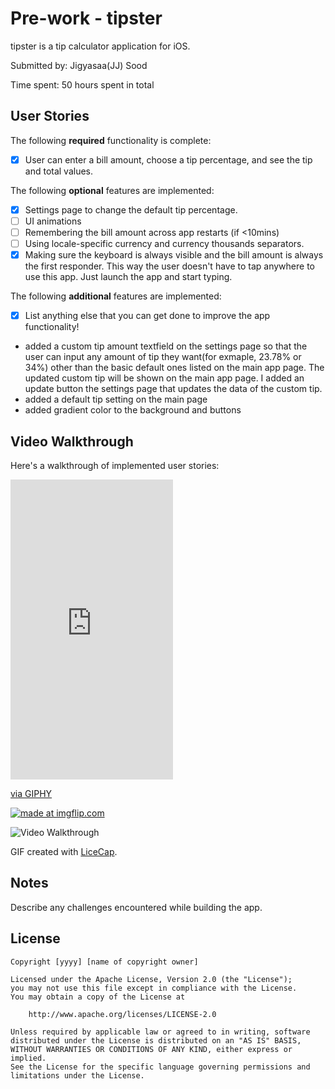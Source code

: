 # Pre-work - tipster

tipster is a tip calculator application for iOS.

Submitted by: Jigyasaa(JJ) Sood

Time spent: 50 hours spent in total

## User Stories

The following **required** functionality is complete:

* [x] User can enter a bill amount, choose a tip percentage, and see the tip and total values.

The following **optional** features are implemented:
* [x] Settings page to change the default tip percentage.
* [ ] UI animations
* [ ] Remembering the bill amount across app restarts (if <10mins)
* [ ] Using locale-specific currency and currency thousands separators.
* [x] Making sure the keyboard is always visible and the bill amount is always the first responder. This way the user doesn't have to tap anywhere to use this app. Just launch the app and start typing.

The following **additional** features are implemented:

- [x] List anything else that you can get done to improve the app functionality!
- added a custom tip amount textfield on the settings page so that the user can input any amount of tip they want(for exmaple, 23.78% or   34%) other than the basic default ones listed on the main app page. The updated custom tip will be shown on the main app page. I added   an update button the settings page that updates the data of the custom tip. 
- added a default tip setting on the main page
- added gradient color to the background and buttons

## Video Walkthrough 

Here's a walkthrough of implemented user stories:
<iframe src="https://giphy.com/embed/3ohc0U3pq2APzYcbcI" width="260" height="480" frameBorder="0" class="giphy-embed" allowFullScreen></iframe><p><a href="https://giphy.com/gifs/3ohc0U3pq2APzYcbcI">via GIPHY</a></p>


<a href="https://imgflip.com/gif/21s5u7"><img src="https://i.imgflip.com/21s5u7.gif" title="made at imgflip.com"/></a>


<img src='http://i.imgur.com/link/to/your/gif/file.gif' title='Video Walkthrough' width='' alt='Video Walkthrough' />

GIF created with [LiceCap](http://www.cockos.com/licecap/).

## Notes

Describe any challenges encountered while building the app.

## License

    Copyright [yyyy] [name of copyright owner]

    Licensed under the Apache License, Version 2.0 (the "License");
    you may not use this file except in compliance with the License.
    You may obtain a copy of the License at

        http://www.apache.org/licenses/LICENSE-2.0

    Unless required by applicable law or agreed to in writing, software
    distributed under the License is distributed on an "AS IS" BASIS,
    WITHOUT WARRANTIES OR CONDITIONS OF ANY KIND, either express or implied.
    See the License for the specific language governing permissions and
    limitations under the License.
